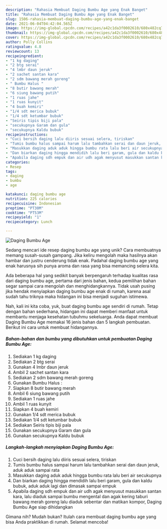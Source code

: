```yaml
---
description: "Rahasia Membuat Daging Bumbu Age yang Enak Banget"
title: "Rahasia Membuat Daging Bumbu Age yang Enak Banget"
slug: 1506-rahasia-membuat-daging-bumbu-age-yang-enak-banget
date: 2021-06-04T04:42:04.565Z
image: https://img-global.cpcdn.com/recipes/a42c1da3f0002610/680x482cq70/daging-bumbu-age-foto-resep-utama.jpg
thumbnail: https://img-global.cpcdn.com/recipes/a42c1da3f0002610/680x482cq70/daging-bumbu-age-foto-resep-utama.jpg
cover: https://img-global.cpcdn.com/recipes/a42c1da3f0002610/680x482cq70/daging-bumbu-age-foto-resep-utama.jpg
author: Polly Collins
ratingvalue: 4.8
reviewcount: 13
recipeingredient:
- "1 kg daging"
- "2 btg serai"
- "4 lmbr daun jeruk"
- "2 sachet santan kara"
- "2 sdm bawang merah goreng"
- " Bumbu Halus "
- "8 butir bawang merah"
- "6 siung bawang putih"
- "1 ruas jahe"
- "1 ruas kunyit"
- "4 buah kemiri"
- "1/4 sdt merica bubuk"
- "1/4 sdt ketumbar bubuk"
- "Seiris tipis biji pala"
- "secukupnya Garam dan gula"
- "secukupnya Kaldu bubuk"
recipeinstructions:
- "Cuci bersih daging lalu diiris sesuai selera, tiriskan"
- "Tumis bumbu halus sampai harum lalu tambahkan serai dan daun jeruk, aduk aduk sampai rata"
- "Masukkan daging aduk aduk hingga bumbu rata lalu beri air secukupnya"
- "Dan biarkan daging hingga mendidih lalu beri garam, gula dan kaldu bubuk, aduk aduk lagi dan dimasak sampai empuk"
- "Apabila daging sdh empuk dan air udh agak menyusut masukkan santan kara, lalu diaduk sampai bumbu mengental dan agak kering taburi bawang merah goreng lalu diaduk sebentar dan matikan kompor, Daging Bumbu Age siap dihidangkan"
categories:
- Resep
tags:
- daging
- bumbu
- age

katakunci: daging bumbu age 
nutrition: 225 calories
recipecuisine: Indonesian
preptime: "PT30M"
cooktime: "PT53M"
recipeyield: "1"
recipecategory: Lunch

---
```



![Daging Bumbu Age](https://img-global.cpcdn.com/recipes/a42c1da3f0002610/680x482cq70/daging-bumbu-age-foto-resep-utama.jpg)

Sedang mencari ide resep daging bumbu age yang unik? Cara membuatnya memang susah-susah gampang. Jika keliru mengolah maka hasilnya akan hambar dan justru cenderung tidak enak. Padahal daging bumbu age yang enak harusnya sih punya aroma dan rasa yang bisa memancing selera kita.



Ada beberapa hal yang sedikit banyak berpengaruh terhadap kualitas rasa dari daging bumbu age, pertama dari jenis bahan, kedua pemilihan bahan segar sampai cara mengolah dan menghidangkannya. Tidak usah pusing jika hendak menyiapkan daging bumbu age enak di rumah, karena asal sudah tahu triknya maka hidangan ini bisa menjadi suguhan istimewa.


Nah, kali ini kita coba, yuk, buat daging bumbu age sendiri di rumah. Tetap dengan bahan sederhana, hidangan ini dapat memberi manfaat untuk membantu menjaga kesehatan tubuhmu sekeluarga. Anda dapat membuat Daging Bumbu Age memakai 16 jenis bahan dan 5 langkah pembuatan. Berikut ini cara untuk membuat hidangannya.

<!--inarticleads1-->

##### Bahan-bahan dan bumbu yang dibutuhkan untuk pembuatan Daging Bumbu Age:

1. Sediakan 1 kg daging
1. Sediakan 2 btg serai
1. Gunakan 4 lmbr daun jeruk
1. Ambil 2 sachet santan kara
1. Sediakan 2 sdm bawang merah goreng
1. Gunakan  Bumbu Halus :
1. Siapkan 8 butir bawang merah
1. Ambil 6 siung bawang putih
1. Sediakan 1 ruas jahe
1. Ambil 1 ruas kunyit
1. Siapkan 4 buah kemiri
1. Gunakan 1/4 sdt merica bubuk
1. Sediakan 1/4 sdt ketumbar bubuk
1. Sediakan Seiris tipis biji pala
1. Gunakan secukupnya Garam dan gula
1. Gunakan secukupnya Kaldu bubuk




<!--inarticleads2-->

##### Langkah-langkah menyiapkan Daging Bumbu Age:

1. Cuci bersih daging lalu diiris sesuai selera, tiriskan
1. Tumis bumbu halus sampai harum lalu tambahkan serai dan daun jeruk, aduk aduk sampai rata
1. Masukkan daging aduk aduk hingga bumbu rata lalu beri air secukupnya
1. Dan biarkan daging hingga mendidih lalu beri garam, gula dan kaldu bubuk, aduk aduk lagi dan dimasak sampai empuk
1. Apabila daging sdh empuk dan air udh agak menyusut masukkan santan kara, lalu diaduk sampai bumbu mengental dan agak kering taburi bawang merah goreng lalu diaduk sebentar dan matikan kompor, Daging Bumbu Age siap dihidangkan




Gimana nih? Mudah bukan? Itulah cara membuat daging bumbu age yang bisa Anda praktikkan di rumah. Selamat mencoba!
